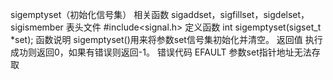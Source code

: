 

sigemptyset（初始化信号集）
相关函数
sigaddset，sigfillset，sigdelset，sigismember
表头文件
#include<signal.h>
定义函数
int sigemptyset(sigset_t *set);
函数说明
sigemptyset()用来将参数set信号集初始化并清空。
返回值
执行成功则返回0，如果有错误则返回-1。
错误代码
EFAULT 参数set指针地址无法存取
